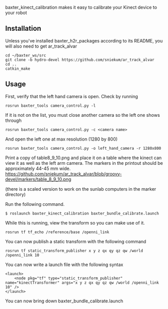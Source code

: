 baxter_kinect_calibration makes it easy to calibrate your Kinect device to your robot

Installation
-----------------------
Unless you've installed baxter_h2r_packages according to its README, you will also need to get ar_track_alvar

```
cd ~/baxter_ws/src
git clone -b hydro-devel https://github.com/sniekum/ar_track_alvar
cd ..
catkin_make

```

Usage
------------------------
First, verify that the left hand camera is open. 
Check by running 
```
rosrun baxter_tools camera_control.py -l 
```
If it is not on the list, you must close another camera so the left one shows through 

```
rosrun baxter_tools camera_control.py -c <camera name> 
```
And open the left one at max resolution (1280 by 800)
```
rosrun baxter_tools camera_control.py -o left_hand_camera -r 1280x800
```


Print a copy of table8_9_10.png and place it on a table where the kinect can view it as well as the left arm camera. The markers in the printout should be approximately 44-45 mm wide.
https://github.com/sniekum/ar_track_alvar/blob/groovy-devel/markers/table_8_9_10.png

(there is a scaled version to work on the sunlab computers in the marker directory)

Run the following command. 

```
$ roslaunch baxter_kinect_calibration baxter_bundle_calibrate.launch
```

While this is running, view the transform so you can make use of it. 

```
rosrun tf tf_echo /reference/base /openni_link
```

You can now publish a static transform with the following command
```
rosrun tf static_transform_publisher x y z qx qy qz qw /world /openni_link 10
```

You can now write a launch file with the following syntax
```
<launch>
    <node pkg="tf" type="static_transform_publisher" name="kinectTransformer" args="x y z qx qy qz qw /world /openni_link 10" />
</launch>
```

You can now bring down baxter_bundle_calibrate.launch
